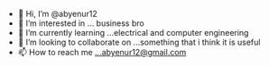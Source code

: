 - 👋 Hi, I’m @abyenur12
- 👀 I’m interested in ... business bro
- 🌱 I’m currently learning ...electrical and computer engineering
- 💞️ I’m looking to collaborate on ...something that i think it is useful
- 📫 How to reach me ...abyenur12@gmail.com

<!---
abyenur12/abyenur12 is a ✨ special ✨ repository because its `README.md` (this file) appears on your GitHub profile.
You can click the Preview link to take a look at your changes.
--->
